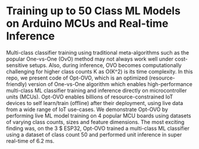 # Training up to 50 Class ML Models on Arduino MCUs and Real-time Inference 

Multi-class classifier training using traditional meta-algorithms such as the popular One-vs-One (OvO) method may not always work well under cost-sensitive setups. Also, during inference, OVO becomes computationally challenging for higher class counts K as O(K^2) is its time complexity. In this repo, we present code of Opt-OVO, which is an optimized (resource-friendly) version of One-vs-One algorithm which enables high-performance multi-class ML classifier training and inference directly on microcontroller units (MCUs). 
Opt-OVO enables billions of resource-constrained IoT devices to self learn/train (offline) after their deployment, using live data from a wide range of IoT use-cases. We demonstrate Opt-OVO by performing live ML model training on 4 popular MCU boards using datasets of varying class counts, sizes and feature dimensions. The most exciting finding was, on the  3 $ ESP32, Opt-OVO trained a multi-class ML classifier using a dataset of class count 50 and performed unit inference in super real-time of 6.2 ms.